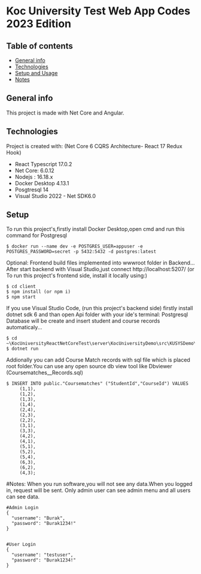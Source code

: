 # Koc University Test Web App Codes 2023 Edition

## Table of contents
* [General info](#general-info)
* [Technologies](#technologies)
* [Setup and Usage](#setup)
* [Notes](#setup)

## General info
This project is made with Net Core and Angular.
	
## Technologies
Project is created with: (Net Core 6 CQRS Architecture- React 17 Redux Hook)
* React Typescript 17.0.2
* Net Core: 6.0.12
* Nodejs : 16.18.x
* Docker Desktop 4.13.1
* Posgtresql 14
* Visual Studio 2022 - Net SDK6.0
	
## Setup 
To run this project's,firstly install Docker Desktop,open cmd and run this command for Postgresql

```
$ docker run --name dev -e POSTGRES_USER=appuser -e POSTGRES_PASSWORD=secret -p 5432:5432 -d postgres:latest
```

Optional: Frontend build files implemented into wwwroot folder in Backend... After start backend with Visual Studio,just connect http://localhost:5207/ 
(or To run this project's frontend side, install it locally using:)

```
$ cd client
$ npm install (or npm i)
$ npm start
```

If you use Visual Studio Code, (run this project's backend side) firstly install dotnet sdk 6 and than open Api folder with your ide's terminal:
Postgresql Database will be create and insert student and course records automaticaly...
```
$ cd ~\KocUniversityReactNetCoreTest\server\KocUniversityDemo\src\KUSYSDemo\API
$ dotnet run

```

Addionally you can add Course Match records with sql file which is placed root folder.You can use any open source db view tool like Dbviewer (Coursematches__Records.sql)
```
$ INSERT INTO public."Coursematches" ("StudentId","CourseId") VALUES
	 (1,1),
	 (1,2),
	 (1,3),
	 (1,4),
	 (2,4),
	 (2,3),
	 (2,2),
	 (3,1),
	 (3,3),
	 (4,2),
	 (4,1),
	 (5,1),
	 (5,2),
	 (5,4),
	 (6,3),
	 (6,2),
	 (4,3);
```

#Notes: When you run software,you will not see any data.When you logged in, request will be sent. Only admin user can see admin menu and all users can see data.
```
#Admin Login
{
  "username": "Burak",
  "password": "Burak1234!"
}


#User Login
{
  "username": "testuser",
  "password": "Burak1234!"
}
```